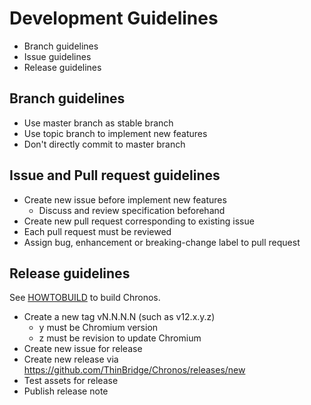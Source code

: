 # Development Guidelines

* Branch guidelines
* Issue guidelines
* Release guidelines

## Branch guidelines

* Use master branch as stable branch
* Use topic branch to implement new features
* Don't directly commit to master branch

## Issue and Pull request guidelines

* Create new issue before implement new features
  * Discuss and review specification beforehand
* Create new pull request corresponding to existing issue
* Each pull request must be reviewed
* Assign bug, enhancement or breaking-change label to pull request

## Release guidelines

See [HOWTOBUILD](https://github.com/ThinBridge/Chronos/blob/master/HOWTOBUILD.md) to build Chronos.

* Create a new tag vN.N.N.N (such as v12.x.y.z)
  * y must be Chromium version
  * z must be revision to update Chromium
* Create new issue for release
* Create new release via https://github.com/ThinBridge/Chronos/releases/new
* Test assets for release
* Publish release note
